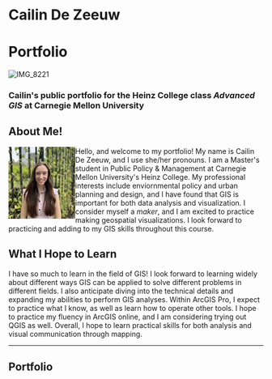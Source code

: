 # Cailin De Zeeuw
# Portfolio

![IMG_8221](https://user-images.githubusercontent.com/117120584/206813422-e2f5be08-df1e-4d47-9bef-91f8a506f38c.jpg)

### Cailin's public portfolio for the Heinz College class *Advanced GIS* at Carnegie Mellon University

## About Me!
<img align="left" width="132" height="142" src="headshot2.jpg">

Hello, and welcome to my portfolio! My name is Cailin De Zeeuw, and I use she/her pronouns. I am a Master's student in Public Policy & Management at Carnegie Mellon University's Heinz College. My professional interests include enviornmental policy and urban planning and design, and I have found that GIS is important for both data analysis and visualization. I consider myself a *maker*, and I am excited to practice making geospatial visualizations. I look forward to practicing and adding to my GIS skills throughout this course.

## What I Hope to Learn
I have so much to learn in the field of GIS! I look forward to learning widely about different ways GIS can be applied to solve different problems in different fields. I also anticipate diving into the technical details and expanding my abilities to perform GIS analyses. Within ArcGIS Pro, I expect to practice what I know, as well as learn how to operate other tools. I hope to practice my fluency in ArcGIS online, and I am considering trying out QGIS as well. Overall, I hope to learn practical skills for both analysis and visual communication through mapping.

---

## Portfolio
